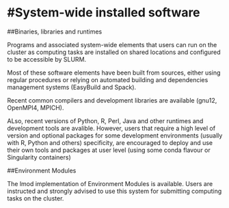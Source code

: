 # #System-wide installed software

##Binaries, libraries and runtimes

Programs and associated system-wide elements that users can run on the cluster as computing tasks are installed on shared locations and configured to be accessible by SLURM. 

Most of these software elements have been built from sources, either using regular procedures or relying on automated building and dependencies management systems (EasyBuild and Spack). 

Recent common compilers and development libraries are available (gnu12, OpenMPI4, MPICH).

ALso, recent versions of Python, R, Perl, Java and other runtimes and development tools are avalible. However, users that require a high level of version and optional packages for some development environments (usually with R, Python and others) specificity, are encouraged to deploy and use their own tools and packages at user level (using some conda flavour or Singularity containers)

##Environment Modules

The lmod implementation of Environment Modules is available. Users are instructed and strongly advised to use this system for submitting computing tasks on the cluster.
